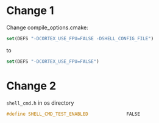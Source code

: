 # Change 1
Change compile_options.cmake:
```cmake 
set(DEFS "-DCORTEX_USE_FPU=FALSE -DSHELL_CONFIG_FILE")
```
to 
```cmake 
set(DEFS "-DCORTEX_USE_FPU=FALSE")
```
# Change 2
`shell_cmd.h` in os directory
```cpp 
#define SHELL_CMD_TEST_ENABLED              FALSE
```